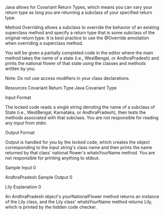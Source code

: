 Java allows for Covariant Return Types, which means you can vary your return type as long you are returning a subclass of your specified return type.

Method Overriding allows a subclass to override the behavior of an existing superclass method and specify a return type that is some subclass of the original return type. It is best practice to use the @Override annotation when overriding a superclass method.

You will be given a partially completed code in the editor where the main method takes the name of a state (i.e., WestBengal, or AndhraPradesh) and prints the national flower of that state using the classes and methods written by you.

Note: Do not use access modifiers in your class declarations.

Resources
Covariant Return Type
Java Covariant Type

Input Format

The locked code reads a single string denoting the name of a subclass of State (i.e., WestBengal, Karnataka, or AndhraPradesh), then tests the methods associated with that subclass. You are not responsible for reading any input from stdin.

Output Format

Output is handled for you by the locked code, which creates the object corresponding to the input string's class name and then prints the name returned by that class' national flower's whatsYourName method. You are not responsible for printing anything to stdout.

Sample Input 0

AndhraPradesh
Sample Output 0

Lily
Explanation 0

An AndhraPradesh object's yourNationalFlower method returns an instance of the Lily class, and the Lily class' whatsYourName method returns Lily, which is printed by the hidden code checker.